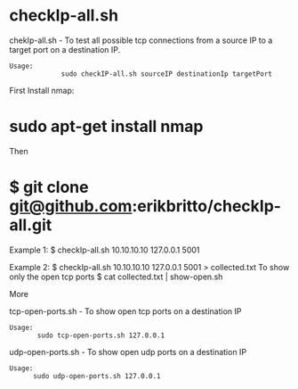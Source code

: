 # checkIp-all.sh


chekIp-all.sh - To test all possible tcp connections from a source IP to a target port on a destination IP.

	Usage: 
          		 sudo checkIP-all.sh sourceIP destinationIp targetPort


First Install nmap:
# sudo apt-get install nmap

Then
# $ git clone git@github.com:erikbritto/checkIp-all.git


Example 1: $ checkIp-all.sh 10.10.10.10 127.0.0.1 5001

Example 2: $ checkIp-all.sh 10.10.10.10 127.0.0.1 5001 > collected.txt
           To show only the open tcp ports
           $ cat collected.txt | show-open.sh

More

tcp-open-ports.sh - To show open tcp ports on a destination IP

	Usage:
           sudo tcp-open-ports.sh 127.0.0.1

udp-open-ports.sh - To show open udp ports on a destination IP

	Usage:
          sudo udp-open-ports.sh 127.0.0.1

